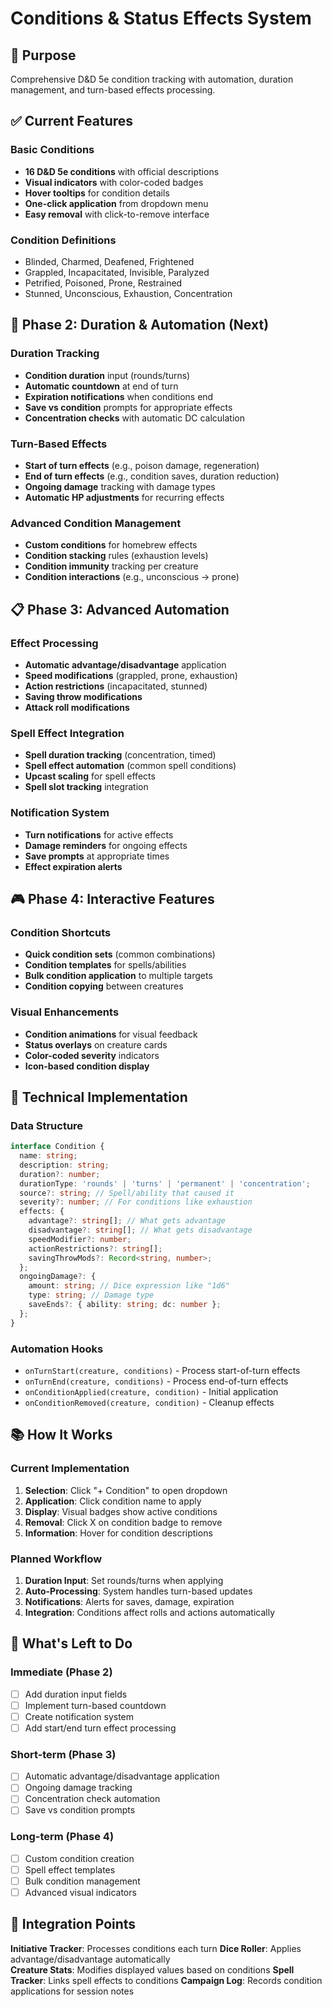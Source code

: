 # Conditions & Status Effects System

## 🎯 Purpose
Comprehensive D&D 5e condition tracking with automation, duration management, and turn-based effects processing.

## ✅ Current Features

### Basic Conditions
- **16 D&D 5e conditions** with official descriptions
- **Visual indicators** with color-coded badges
- **Hover tooltips** for condition details
- **One-click application** from dropdown menu
- **Easy removal** with click-to-remove interface

### Condition Definitions
- Blinded, Charmed, Deafened, Frightened
- Grappled, Incapacitated, Invisible, Paralyzed
- Petrified, Poisoned, Prone, Restrained
- Stunned, Unconscious, Exhaustion, Concentration

## 🚧 Phase 2: Duration & Automation (Next)

### Duration Tracking
- **Condition duration** input (rounds/turns)
- **Automatic countdown** at end of turn
- **Expiration notifications** when conditions end
- **Save vs condition** prompts for appropriate effects
- **Concentration checks** with automatic DC calculation

### Turn-Based Effects
- **Start of turn effects** (e.g., poison damage, regeneration)
- **End of turn effects** (e.g., condition saves, duration reduction)
- **Ongoing damage** tracking with damage types
- **Automatic HP adjustments** for recurring effects

### Advanced Condition Management
- **Custom conditions** for homebrew effects
- **Condition stacking** rules (exhaustion levels)
- **Condition immunity** tracking per creature
- **Condition interactions** (e.g., unconscious → prone)

## 📋 Phase 3: Advanced Automation

### Effect Processing
- **Automatic advantage/disadvantage** application
- **Speed modifications** (grappled, prone, exhaustion)
- **Action restrictions** (incapacitated, stunned)
- **Saving throw modifications** 
- **Attack roll modifications**

### Spell Effect Integration
- **Spell duration tracking** (concentration, timed)
- **Spell effect automation** (common spell conditions)
- **Upcast scaling** for spell effects
- **Spell slot tracking** integration

### Notification System
- **Turn notifications** for active effects
- **Damage reminders** for ongoing effects
- **Save prompts** at appropriate times
- **Effect expiration alerts**

## 🎮 Phase 4: Interactive Features

### Condition Shortcuts
- **Quick condition sets** (common combinations)
- **Condition templates** for spells/abilities
- **Bulk condition application** to multiple targets
- **Condition copying** between creatures

### Visual Enhancements
- **Condition animations** for visual feedback
- **Status overlays** on creature cards
- **Color-coded severity** indicators
- **Icon-based condition display**

## 🔧 Technical Implementation

### Data Structure
```typescript
interface Condition {
  name: string;
  description: string;
  duration?: number;
  durationType: 'rounds' | 'turns' | 'permanent' | 'concentration';
  source?: string; // Spell/ability that caused it
  severity?: number; // For conditions like exhaustion
  effects: {
    advantage?: string[]; // What gets advantage
    disadvantage?: string[]; // What gets disadvantage
    speedModifier?: number;
    actionRestrictions?: string[];
    savingThrowMods?: Record<string, number>;
  };
  ongoingDamage?: {
    amount: string; // Dice expression like "1d6"
    type: string; // Damage type
    saveEnds?: { ability: string; dc: number };
  };
}
```

### Automation Hooks
- `onTurnStart(creature, conditions)` - Process start-of-turn effects
- `onTurnEnd(creature, conditions)` - Process end-of-turn effects  
- `onConditionApplied(creature, condition)` - Initial application
- `onConditionRemoved(creature, condition)` - Cleanup effects

## 📚 How It Works

### Current Implementation
1. **Selection**: Click "+ Condition" to open dropdown
2. **Application**: Click condition name to apply
3. **Display**: Visual badges show active conditions
4. **Removal**: Click X on condition badge to remove
5. **Information**: Hover for condition descriptions

### Planned Workflow
1. **Duration Input**: Set rounds/turns when applying
2. **Auto-Processing**: System handles turn-based updates
3. **Notifications**: Alerts for saves, damage, expiration
4. **Integration**: Conditions affect rolls and actions automatically

## 🎯 What's Left to Do

### Immediate (Phase 2)
- [ ] Add duration input fields
- [ ] Implement turn-based countdown
- [ ] Create notification system
- [ ] Add start/end turn effect processing

### Short-term (Phase 3)
- [ ] Automatic advantage/disadvantage application
- [ ] Ongoing damage tracking
- [ ] Concentration check automation
- [ ] Save vs condition prompts

### Long-term (Phase 4)
- [ ] Custom condition creation
- [ ] Spell effect templates
- [ ] Bulk condition management
- [ ] Advanced visual indicators

## 🔗 Integration Points

**Initiative Tracker**: Processes conditions each turn
**Dice Roller**: Applies advantage/disadvantage automatically  
**Creature Stats**: Modifies displayed values based on conditions
**Spell Tracker**: Links spell effects to conditions
**Campaign Log**: Records condition applications for session notes